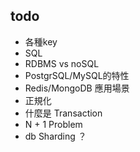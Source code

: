 ## todo
* 各種key
* SQL
* RDBMS vs noSQL
* PostgrSQL/MySQL的特性
* Redis/MongoDB 應用場景
* 正規化
* 什麼是 Transaction
* N + 1 Problem
* db Sharding ？